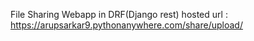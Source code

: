 File Sharing Webapp in DRF(Django rest)
hosted url : https://arupsarkar9.pythonanywhere.com/share/upload/
